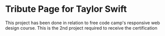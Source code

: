 <h1>Tribute Page for Taylor Swift</h1>
<p>This project has been done in relation to free code camp's responsive web design course. This is the 2nd project required to receive the certification</p>
